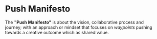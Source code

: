 # Push Manifesto

The **"Push Manifesto"** is about the vision, collaborative process and journey; with an approach or mindset that focuses on _waypoints_ pushing towards a creative outcome which as shared value.
